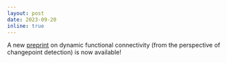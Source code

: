 ```yaml
---
layout: post
date: 2023-09-20
inline: true
---
```


A new [preprint](https://doi.org/10.48550/arXiv.2309.10284) on dynamic functional connectivity (from the perspective of changepoint detection) is now available!